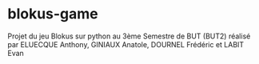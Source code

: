 # blokus-game
Projet du jeu Blokus sur python au 3ème Semestre de BUT (BUT2) réalisé par ELUECQUE Anthony, GINIAUX Anatole, DOURNEL Frédéric et LABIT Evan
